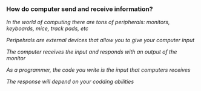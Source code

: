 ### How do computer send and receive information?

_In the world of computing there are tons of peripherals: monitors, keyboards, mice, track pads, etc_

_Peripehrals are external devices that allow you to give your computer input_

_The computer receives the input and responds with an output of the monitor_

_As a programmer, the code you write is the input that computers receives_

_The response will depend on your codding abilities_

